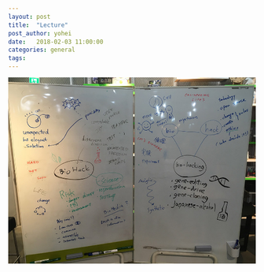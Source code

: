 ```yaml
---
layout: post
title:  "Lecture"
post_author: yohei
date:   2018-02-03 11:00:00
categories: general
tags: 
---
```



![Image of BioHacking Mindmap](/images/What_is_BioHacking.jpg)
